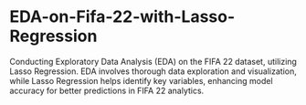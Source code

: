 # EDA-on-Fifa-22-with-Lasso-Regression
 Conducting Exploratory Data Analysis (EDA) on the FIFA 22 dataset, utilizing Lasso Regression. EDA involves thorough data exploration and visualization, while Lasso Regression helps identify key variables, enhancing model accuracy for better predictions in FIFA 22 analytics.
